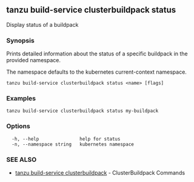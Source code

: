 ## tanzu build-service clusterbuildpack status

Display status of a buildpack

### Synopsis

Prints detailed information about the status of a specific buildpack in the provided namespace.

The namespace defaults to the kubernetes current-context namespace.

```
tanzu build-service clusterbuildpack status <name> [flags]
```

### Examples

```
tanzu build-service clusterbuildpack status my-buildpack
```

### Options

```
  -h, --help               help for status
  -n, --namespace string   kubernetes namespace
```

### SEE ALSO

* [tanzu build-service clusterbuildpack](tanzu_build-service_clusterbuildpack.md)	 - ClusterBuildpack Commands

